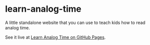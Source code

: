 learn-analog-time
=================

A little standalone website that you can use to teach kids how to read analog time.

See it live at [Learn Analog Time on GitHub Pages](http://thecabinet.github.io/learn-analog-time/).
